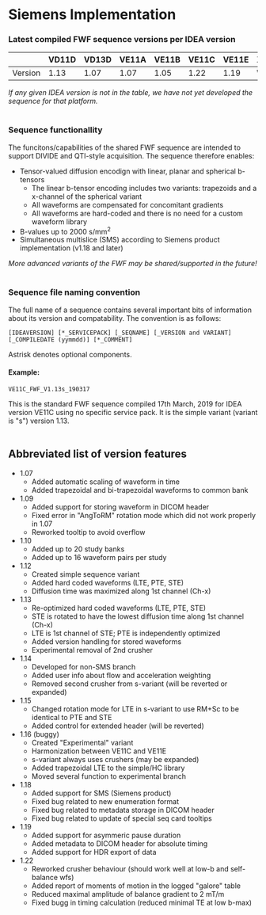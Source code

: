 # Siemens Implementation

### Latest compiled FWF sequence versions per IDEA version

|          | VD11D | VD13D | VE11A | VE11B | VE11C | VE11E | XA20A |
|----------|-------|-------|-------|-------|-------|-------|-------|
| Version  |  1.13 |  1.07 |  1.07 |  1.05 |  1.22 |  1.19 |   WIP |

_If any given IDEA version is not in the table, we have not yet developed the sequence for that platform._  
<br/>

### Sequence functionallity
The funcitons/capabilities of the shared FWF sequence are intended to support DIVIDE and QTI-style acquisition. The sequence therefore enables:
* Tensor-valued diffusion encodign with linear, planar and spherical b-tensors
  * The linear b-tensor encoding includes two variants: trapezoids and a x-channel of the spherical variant
  * All waveforms are compensated for concomitant gradients
  * All waveforms are hard-coded and there is no need for a custom waveform library
* B-values up to 2000 s/mm<sup>2</sup>
* Simultaneous multislice (SMS) according to Siemens product implementation (v1.18 and later)

_More advanced variants of the FWF may be shared/supported in the future!_  
<br/>

### Sequence file naming convention
The full name of a sequence contains several important bits of information about its version and compatability. The convention is as follows:

    [IDEAVERSION] [*_SERVICEPACK] [_SEQNAME] [_VERSION and VARIANT] [_COMPILEDATE (yymmdd)] [*_COMMENT]

Astrisk denotes optional components.

#### Example:
    VE11C_FWF_V1.13s_190317
This is the standard FWF sequence compiled 17th March, 2019 for IDEA version VE11C using no specific service pack. It is the simple variant (variant is "s") version 1.13.  
<br/>

## Abbreviated list of version features
* 1.07
  * Added automatic scaling of waveform in time
  * Added trapezoidal and bi-trapezoidal waveforms to common bank
* 1.09
  * Added support for storing waveform in DICOM header
  * Fixed error in "AngToRM" rotation mode which did not work properly in 1.07
  * Reworked tooltip to avoid overflow
* 1.10
  * Added up to 20 study banks
  * Added up to 16 waveform pairs per study
* 1.12
  * Created simple sequence variant
  * Added hard coded waveforms (LTE, PTE, STE)
  * Diffusion time was maximized along 1st channel (Ch-x)
* 1.13
  * Re-optimized hard coded waveforms (LTE, PTE, STE)
  * STE is rotated to have the lowest diffusion time along 1st channel (Ch-x)
  * LTE is 1st channel of STE; PTE is independently optimized
  * Added version handling for stored waveforms
  * Experimental removal of 2nd crusher
* 1.14
  * Developed for non-SMS branch
  * Added user info about flow and acceleration weighting
  * Removed second crusher from s-variant (will be reverted or expanded)
* 1.15
  * Changed rotation mode for LTE in s-variant to use RM+Sc to be identical to PTE and STE
  * Added control for extended header (will be reverted)
* 1.16 (buggy)
  * Created "Experimental" variant
  * Harmonization between VE11C and VE11E
  * s-variant always uses crushers (may be expanded)
  * Added trapezoidal LTE to the simple/HC library
  * Moved several function to experimental branch
* 1.18 
  * Added support for SMS (Siemens product)
  * Fixed bug related to new enumeration format
  * Fixed bug related to metadata storage in DICOM header
  * Fixed bug related to update of special seq card tooltips
* 1.19
  * Added support for asymmeric pause duration
  * Added metadata to DICOM header for absolute timing
  * Added support for HDR export of data
* 1.22
  * Reworked crusher behaviour (should work well at low-b and self-balance wfs)
  * Added report of moments of motion in the logged "galore" table
  * Reduced maximal amplitude of balance gradient to 2 mT/m
  * Fixed bugg in timing calculation (reduced minimal TE at low b-max)
